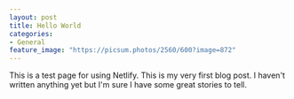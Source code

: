 ```yaml
---
layout: post
title: Hello World
categories:
- General
feature_image: "https://picsum.photos/2560/600?image=872"
---
```


This is a test page for using Netlify.
This is my very first blog post. I haven't written anything yet but I'm sure I have some great stories to tell.

